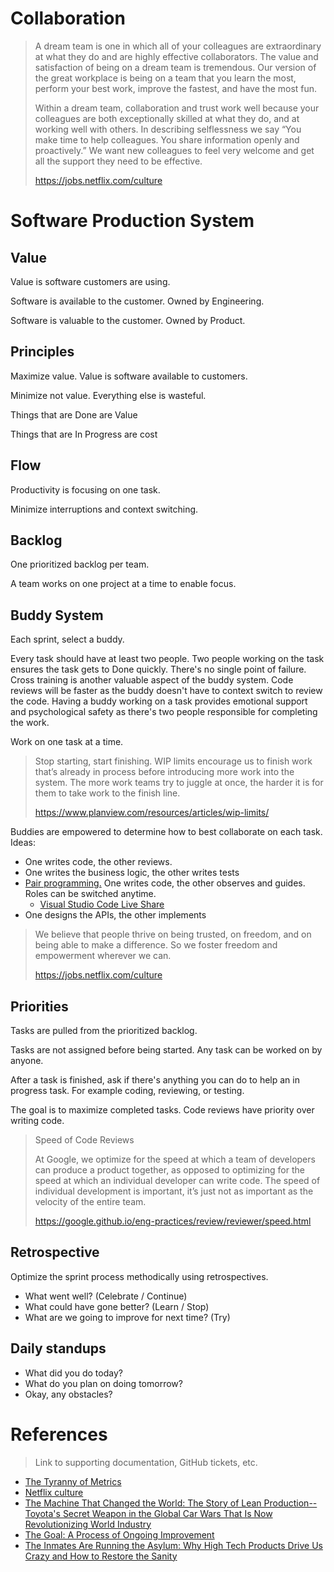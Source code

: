 # Collaboration

> A dream team is one in which all of your colleagues are extraordinary at what they do and are highly effective collaborators. The value and satisfaction of being on a dream team is tremendous. Our version of the great workplace is being on a team that you learn the most, perform your best work, improve the fastest, and have the most fun.
>
> Within a dream team, collaboration and trust work well because your colleagues are both exceptionally skilled at what they do, and at working well with others. In describing selflessness we say “You make time to help colleagues. You share information openly and proactively.” We want new colleagues to feel very welcome and get all the support they need to be effective.
>
> https://jobs.netflix.com/culture

# Software Production System

## Value

Value is software customers are using.

Software is available to the customer. Owned by Engineering.

Software is valuable to the customer. Owned by Product.

## Principles

Maximize value. Value is software available to customers.

Minimize not value. Everything else is wasteful.

Things that are Done are Value

Things that are In Progress are cost

## Flow

Productivity is focusing on one task.

Minimize interruptions and context switching.

## Backlog

One prioritized backlog per team.

A team works on one project at a time to enable focus.

## Buddy System

Each sprint, select a buddy.

Every task should have at least two people. Two people working on the task ensures the task gets to Done quickly. There's no single point of failure. Cross training is another valuable aspect of the buddy system. Code reviews will be faster as the buddy doesn't have to context switch to review the code. Having a buddy working on a task provides emotional support and  psychological safety as there's two people responsible for completing the work.

Work on one task at a time.

> Stop starting, start finishing. WIP limits encourage us to finish work that’s already in process before introducing more work into the system. The more work teams try to juggle at once, the harder it is for them to take work to the finish line.
>
> https://www.planview.com/resources/articles/wip-limits/

Buddies are empowered to determine how to best collaborate on each task. Ideas:
- One writes code, the other reviews.
- One writes the business logic, the other writes tests
- [Pair programming.](https://stackify.com/pair-programming-advantages/) One writes code, the other observes and guides. Roles can be switched anytime.
  - [Visual Studio Code Live Share](https://visualstudio.microsoft.com/services/live-share/)
- One designs the APIs, the other implements

> We believe that people thrive on being trusted, on freedom, and on being able to make a difference. So we foster freedom and empowerment wherever we can.
>
> https://jobs.netflix.com/culture

## Priorities

Tasks are pulled from the prioritized backlog.

Tasks are not assigned before being started. Any task can be worked on by anyone.

After a task is finished, ask if there's anything you can do to help an in progress task. For example coding, reviewing, or testing.

The goal is to maximize completed tasks. Code reviews have priority over writing code.

> Speed of Code Reviews
>
> At Google, we optimize for the speed at which a team of developers can produce a product together, as opposed to optimizing for the speed at which an individual developer can write code. The speed of individual development is important, it’s just not as important as the velocity of the entire team.
>
> https://google.github.io/eng-practices/review/reviewer/speed.html

## Retrospective

Optimize the sprint process methodically using retrospectives.

- What went well? (Celebrate / Continue)
- What could have gone better? (Learn / Stop)
- What are we going to improve for next time? (Try)

## Daily standups
  
- What did you do today?
- What do you plan on doing tomorrow?
- Okay, any obstacles? 

# References

> Link to supporting documentation, GitHub tickets, etc.

- [The Tyranny of Metrics](https://www.amazon.com/Tyranny-Metrics-Jerry-Z-Muller/dp/0691174954)
- [Netflix culture](https://jobs.netflix.com/culture)
- [The Machine That Changed the World: The Story of Lean Production-- Toyota's Secret Weapon in the Global Car Wars That Is Now Revolutionizing World Industry](https://www.amazon.com/Machine-That-Changed-World-Revolutionizing/dp/0743299795)
- [The Goal: A Process of Ongoing Improvement](https://www.amazon.com/Goal-Process-Ongoing-Improvement/dp/0884270610)
- [The Inmates Are Running the Asylum: Why High Tech Products Drive Us Crazy and How to Restore the Sanity ](https://www.amazon.com/Inmates-Are-Running-Asylum-Products/dp/0672326140)
